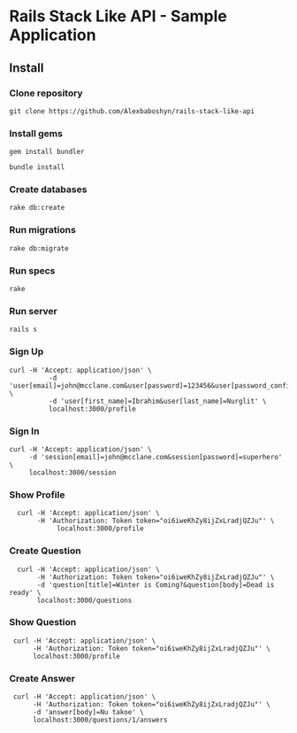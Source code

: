 # Rails Stack Like API - Sample Application

## Install

### Clone repository

```
git clone https://github.com/Alexbaboshyn/rails-stack-like-api
```

### Install gems

```
gem install bundler
```

```
bundle install
```

### Create databases

```
rake db:create
```

### Run migrations

```
rake db:migrate
```

### Run specs

```
rake
```

### Run server

```
rails s
```

### Sign Up

```
curl -H 'Accept: application/json' \
          -d 'user[email]=john@mcclane.com&user[password]=123456&user[password_confirmation]=123456' \
          -d 'user[first_name]=Ibrahim&user[last_name]=Nurglit' \
          localhost:3000/profile

```

### Sign In

```
curl -H 'Accept: application/json' \
     -d 'session[email]=john@mcclane.com&session[password]=superhero' \
     localhost:3000/session
```

### Show Profile

```
  curl -H 'Accept: application/json' \
       -H 'Authorization: Token token="oi6iweKhZy8ijZxLradjQZJu"' \
            localhost:3000/profile
```

### Create Question

```
  curl -H 'Accept: application/json' \
       -H 'Authorization: Token token="oi6iweKhZy8ijZxLradjQZJu"' \
       -d 'question[title]=Winter is Coming?&question[body]=Dead is ready' \
       localhost:3000/questions
```

### Show Question

```
 curl -H 'Accept: application/json' \
      -H 'Authorization: Token token="oi6iweKhZy8ijZxLradjQZJu"' \
      localhost:3000/profile

```

### Create Answer

```
 curl -H 'Accept: application/json' \
      -H 'Authorization: Token token="oi6iweKhZy8ijZxLradjQZJu"' \
      -d 'answer[body]=Nu takoe' \
      localhost:3000/questions/1/answers

```
